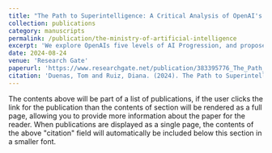 ```yaml
---
title: "The Path to Superintelligence: A Critical Analysis of OpenAI's Five Levels of AI Progression"
collection: publications
category: manuscripts
permalink: /publication/the-ministry-of-artificial-intelligence
excerpt: 'We explore OpenAIs five levels of AI Progression, and propose safety levels to match them.'
date: 2024-08-24
venue: 'Research Gate'
paperurl: 'https://www.researchgate.net/publication/383395776_The_Path_to_Superintelligence_A_Critical_Analysis_of_OpenAIs_Five_Levels_of_AI_Progression'
citation: 'Duenas, Tom and Ruiz, Diana. (2024). The Path to Superintelligence: A Critical Analysis of OpenAIs Five Levels of AI Progression; <i>Research Gate</i>.'
---
```


The contents above will be part of a list of publications, if the user clicks the link for the publication than the contents of section will be rendered as a full page, allowing you to provide more information about the paper for the reader. When publications are displayed as a single page, the contents of the above "citation" field will automatically be included below this section in a smaller font.
